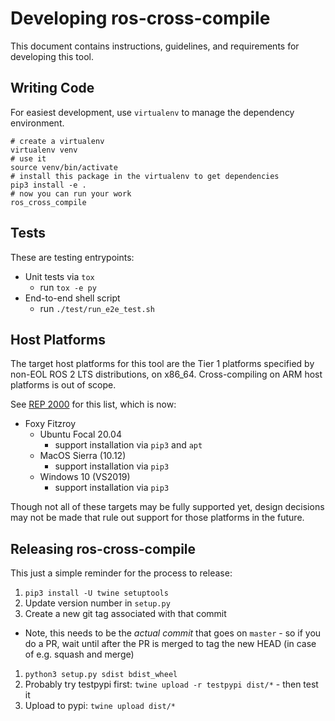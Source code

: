 # Developing ros-cross-compile

This document contains instructions, guidelines, and requirements for developing this tool.

## Writing Code

For easiest development, use `virtualenv` to manage the dependency environment.

```
# create a virtualenv
virtualenv venv
# use it
source venv/bin/activate
# install this package in the virtualenv to get dependencies
pip3 install -e .
# now you can run your work
ros_cross_compile
```

## Tests

These are testing entrypoints:

* Unit tests via `tox`
  * run `tox -e py`
* End-to-end shell script
  * run `./test/run_e2e_test.sh`

## Host Platforms

The target host platforms for this tool are the Tier 1 platforms specified by non-EOL ROS 2 LTS distributions, on x86_64.
Cross-compiling on ARM host platforms is out of scope.

See [REP 2000](https://www.ros.org/reps/rep-2000.html) for this list, which is now:
* Foxy Fitzroy
  * Ubuntu Focal 20.04
    * support installation via `pip3` and `apt`
  * MacOS Sierra (10.12)
    * support installation via `pip3`
  * Windows 10 (VS2019)
    * support installation via `pip3`

Though not all of these targets may be fully supported yet, design decisions may not be made that rule out support for those platforms in the future.

## Releasing ros-cross-compile

This just a simple reminder for the process to release:

1. `pip3 install -U twine setuptools`
1. Update version number in `setup.py`
1. Create a new git tag associated with that commit
  * Note, this needs to be the _actual commit_ that goes on `master` - so if you do a PR, wait until after the PR is merged to tag the new HEAD (in case of e.g. squash and merge)
1. `python3 setup.py sdist bdist_wheel`
1. Probably try testpypi first: `twine upload -r testpypi dist/*` - then test it
1. Upload to pypi: `twine upload dist/*`

